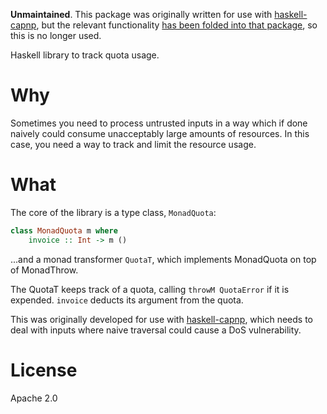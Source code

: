 **Unmaintained**. This package was originally written for use with [haskell-capnp][1],
but the relevant functionality [has been folded into that package][2], so this is no
longer used.

Haskell library to track quota usage.

# Why

Sometimes you need to process untrusted inputs in a way which if done
naively could consume unacceptably large amounts of resources. In this
case, you need a way to track and limit the resource usage.

# What

The core of the library is a type class, `MonadQuota`:

```haskell
class MonadQuota m where
    invoice :: Int -> m ()
````

...and a monad transformer `QuotaT`, which implements MonadQuota on
top of MonadThrow.

The QuotaT keeps track of a quota, calling `throwM QuotaError` if it is
expended. `invoice` deducts its argument from the quota.

This was originally developed for use with [haskell-capnp][1], which
needs to deal with inputs where naive traversal could cause a DoS
vulnerability.

# License

Apache 2.0

[1]: https://github.com/zenhack/haskell-capnp
[2]: http://hackage.haskell.org/package/capnp-0.3.0.0/docs/Data-Capnp-TraversalLimit.html
